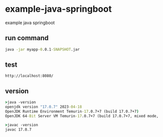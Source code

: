# example-java-springboot
example java springboot

## run command

```bat
java -jar myapp-0.0.1-SNAPSHOT.jar
```

## test

```
http://localhost:8080/
```


## version

```bat
>java -version
openjdk version "17.0.7" 2023-04-18
OpenJDK Runtime Environment Temurin-17.0.7+7 (build 17.0.7+7)
OpenJDK 64-Bit Server VM Temurin-17.0.7+7 (build 17.0.7+7, mixed mode, sharing)

>javac -version
javac 17.0.7
```
